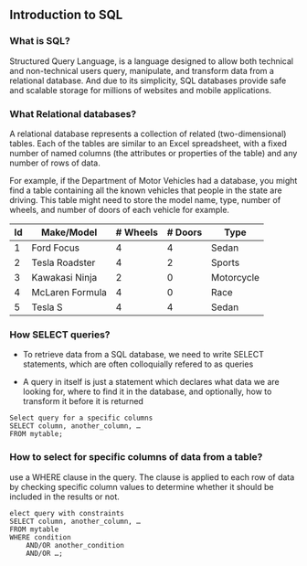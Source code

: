 ## Introduction to SQL

### What is SQL?


Structured Query Language, is a language designed to allow both technical and non-technical users query, manipulate, and transform data from a relational database. And due to its simplicity, SQL databases provide safe and scalable storage for millions of websites and mobile applications.


### What Relational databases?


A relational database represents a collection of related (two-dimensional) tables. Each of the tables are similar to an Excel spreadsheet, with a fixed number of named columns (the attributes or properties of the table) and any number of rows of data.

For example, if the Department of Motor Vehicles had a database, you might find a table containing all the known vehicles that people in the state are driving. This table might need to store the model name, type, number of wheels, and number of doors of each vehicle for example.
 
| Id  	|   Make/Model	 | # Wheels	  | # Doors	| Type         |
|-------|----------------|------------|---------|--------------|
| 1	    | Ford Focus	 | 4	      |4	    | Sedan        |
|2      |Tesla Roadster	 | 4	      |2	    |Sports        |
|3	    |Kawakasi Ninja	 | 2	      |0	    | Motorcycle   |
|4	    |McLaren Formula | 4	      |0        |		Race   |
|5	    |Tesla S	     | 4	      |4	    |Sedan         |


### How SELECT queries?

- To retrieve data from a SQL database, we need to write SELECT statements, which are often colloquially refered to as queries

- A query in itself is just a statement which declares what data we are looking for, where to find it in the database, and optionally, how to transform it before it is returned

```
Select query for a specific columns
SELECT column, another_column, …
FROM mytable;
```

### How to select for specific columns of data from a table?


use a WHERE clause in the query. The clause is applied to each row of data by checking specific column values to determine whether it should be included in the results or not.


```
elect query with constraints
SELECT column, another_column, …
FROM mytable
WHERE condition
    AND/OR another_condition
    AND/OR …;
```










